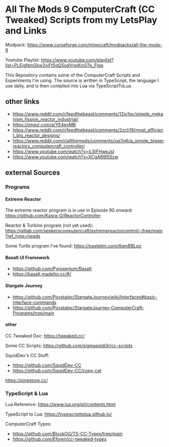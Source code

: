 # All The Mods 9 ComputerCraft (CC Tweaked) Scripts from my LetsPlay and Links

Modpack: https://www.curseforge.com/minecraft/modpacks/all-the-mods-9

Youtube Playlist: https://www.youtube.com/playlist?list=PLEigNmGkw2xjFt5qQ5odVnpKm07e_Flgp

This Repository contains some of the ComputerCraft Scripts and Experiments I'm using. The source is written in TypeScript, the language I use daily, and is then compiled into Lua via TypeScriptToLua.

## other links

- https://www.reddit.com/r/feedthebeast/comments/12jo1pc/simple_mekanism_fission_reactor_industrial/
- https://imgur.com/a/YE4evMB
- https://www.reddit.com/r/feedthebeast/comments/2zch19/most_efficient_big_reactor_designs/
- https://www.reddit.com/r/allthemods/comments/xaj3q6/a_simple_biggerreactors_computercraft_controller/
- https://www.youtube.com/watch?v=iLSlFHweJsI
- https://www.youtube.com/watch?v=XCgA6l85Szw


## external Sources

### Programs

#### Extreme Reactor
The extreme reactor program is in use in Episode 90 onward: https://github.com/Kasra-G/ReactorController

Reactor & Turbine program (not yet used): https://gitlab.com/seekerscomputercraft/extremereactorcontrol/-/tree/main?ref_type=heads

Some Turtle program I've found: https://pastebin.com/6qmBBLpz

#### Basalt UI Framework
- https://github.com/Pyroxenium/Basalt
- https://basalt.madefor.cc/#/

#### Stargate Journey
- https://github.com/Povstalec/StargateJourney/wiki/Interfaces#basic-interface-commands
- https://github.com/Povstalec/StargateJourney-ComputerCraft-Programs/tree/main

#### other

CC Tweaked Doc: https://tweaked.cc/

Some CC Scripts: https://github.com/sigmasoldi3r/cc-scripts

SquidDev's CC Stuff:
- https://github.com/SquidDev-CC
- https://github.com/SquidDev-CC/copy-cat

https://pinestore.cc/

### TypeScript & Lua 
Lua Reference: https://www.lua.org/pil/contents.html

TypeScript to Lua: https://typescripttolua.github.io/

ComputerCraft Types:
- https://github.com/BlockOG/TS-CC-Types/tree/main
- https://github.com/Eforen/cc-tweaked-types
